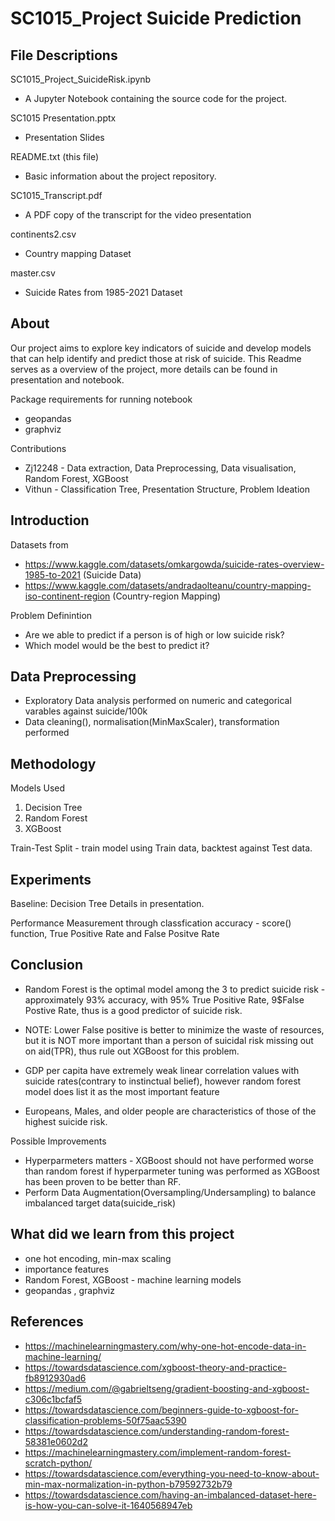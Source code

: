 # SC1015_Project Suicide Prediction

## File Descriptions

SC1015_Project_SuicideRisk.ipynb
- A Jupyter Notebook containing the source code for the project.

SC1015 Presentation.pptx
- Presentation Slides
    
README.txt (this file)
- Basic information about the project repository.

SC1015_Transcript.pdf
- A PDF copy of the transcript for the video presentation 
    
continents2.csv
- Country mapping Dataset

master.csv
- Suicide Rates from 1985-2021 Dataset

## About
Our project aims to explore key indicators of suicide and develop models that can help identify and predict those at risk of suicide.
This Readme serves as a overview of the project, more details can be found in presentation and notebook.

Package requirements for running notebook
- geopandas
- graphviz

Contributions
- Zj12248 - Data extraction, Data Preprocessing, Data visualisation, Random Forest, XGBoost
- Vithun - Classification Tree, Presentation Structure, Problem Ideation

## Introduction

Datasets from 
- https://www.kaggle.com/datasets/omkargowda/suicide-rates-overview-1985-to-2021 (Suicide Data)
- https://www.kaggle.com/datasets/andradaolteanu/country-mapping-iso-continent-region (Country-region Mapping)

Problem Definintion
- Are we able to predict if a person is of high or low suicide risk?
- Which model would be the best to predict it?

## Data Preprocessing
- Exploratory Data analysis performed on numeric and categorical varables against suicide/100k
- Data cleaning(), normalisation(MinMaxScaler), transformation performed

## Methodology

Models Used
1. Decision Tree
2. Random Forest
3. XGBoost

Train-Test Split - train model using Train data, backtest against Test data.

## Experiments

Baseline: Decision Tree
Details in presentation.

Performance Measurement through classfication accuracy - score() function, True Positive Rate and False Positve Rate

## Conclusion

- Random Forest is the optimal model among the 3 to predict suicide risk - approximately 93% accuracy, with 95% True Positive Rate, 9$False Postive Rate,  thus is a good predictor of suicide risk. 
- NOTE: Lower False positive is better to minimize the waste of resources, but it is NOT more important than a person of suicidal risk missing out on aid(TPR), thus rule out XGBoost for this problem.

- GDP per capita have extremely weak linear correlation values with suicide rates(contrary to instinctual belief), however random forest model does list it as the most important feature
- Europeans, Males, and older people are characteristics of those of the highest suicide risk.

Possible Improvements
- Hyperparmeters matters - XGBoost should not have performed worse than random forest if hyperparmeter tuning was performed as XGBoost has been proven to be better than RF.
- Perform Data Augmentation(Oversampling/Undersampling) to balance imbalanced target data(suicide_risk)


## What did we learn from this project
- one hot encoding, min-max scaling
- importance features
- Random Forest, XGBoost - machine learning models
- geopandas , graphviz


## References
- https://machinelearningmastery.com/why-one-hot-encode-data-in-machine-learning/
- https://towardsdatascience.com/xgboost-theory-and-practice-fb8912930ad6
- https://medium.com/@gabrieltseng/gradient-boosting-and-xgboost-c306c1bcfaf5
- https://towardsdatascience.com/beginners-guide-to-xgboost-for-classification-problems-50f75aac5390
- https://towardsdatascience.com/understanding-random-forest-58381e0602d2
- https://machinelearningmastery.com/implement-random-forest-scratch-python/
- https://towardsdatascience.com/everything-you-need-to-know-about-min-max-normalization-in-python-b79592732b79
- https://towardsdatascience.com/having-an-imbalanced-dataset-here-is-how-you-can-solve-it-1640568947eb
